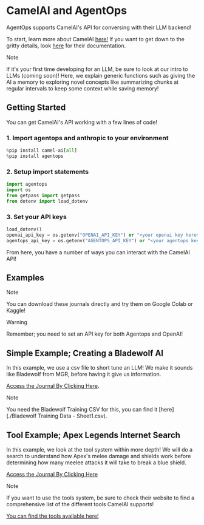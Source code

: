 # CamelAI and AgentOps

AgentOps supports CamelAI's API for conversing with their LLM backend!

To start, learn more about CamelAI [here!](https://www.camel-ai.org)
If you want to get down to the gritty details, look [here](https://docs.camel-ai.org) for their documentation.


> [!NOTE]
> If it's your first time developing for an LLM, be sure to look at our intro to LLMs (coming soon)! Here, we explain generic functions such as giving the AI a memory to exploring novel concepts like summarizing chunks at regular intervals to keep some context while saving memory!

## Getting Started

You can get CamelAI's API working with a few lines of code!

### 1. Import agentops and anthropic to your environment

```python
%pip install camel-ai[all]
%pip install agentops
```

### 2. Setup import statements

```python
import agentops
import os
from getpass import getpass
from dotenv import load_dotenv
```

### 3. Set your API keys

```python
load_dotenv()
openai_api_key = os.getenv("OPENAI_API_KEY") or "<your openai key here>"
agentops_api_key = os.getenv("AGENTOPS_API_KEY") or "<your agentops key here>"
```

From here, you have a number of ways you can interact with the CamelAI API!

## Examples

> [!NOTE]
> You can download these journals directly and try them on Google Colab or Kaggle!


> [!WARNING]
> Remember; you need to set an API key for both Agentops and OpenAI!


## Simple Example; Creating a Bladewolf AI

In this example, we use a csv file to short tune an LLM! We make it sounds like Bladewolf from MGR, before having it give us information. 

[Access the Journal By Clicking Here](./camelai-simple-example.ipynb).

> [!NOTE]
> You need the Bladewolf Training CSV for this, you can find it [here](./Bladewolf Training Data - Sheet1.csv).

## Tool Example; Apex Legends Internet Search

In this example, we look at the tool system within more depth! We will do a search to understand how Apex's melee damage and shields work before determining how many meelee attacks it will take to break a blue shield.

[Access the Journal By Clicking Here](./camelai-multi-agent-example.ipynb)






> [!NOTE]
> If you want to use the tools system, be sure to check their website to find a comprehensive list of the different tools CamelAI supports!


[You can find the tools available here!](https://docs.camel-ai.org/key_modules/tools.html#passing-tools-to-chatagent)







